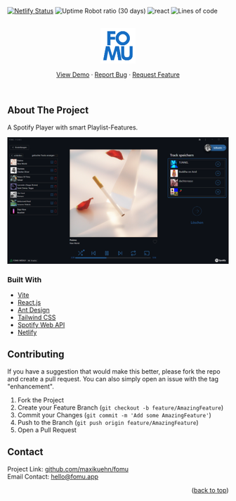 [![Netlify Status](https://api.netlify.com/api/v1/badges/2af211c4-3e94-4376-b8e3-a7b2feee9ae0/deploy-status)](https://app.netlify.com/sites/fomu/deploys)
![Uptime Robot ratio (30 days)](https://img.shields.io/uptimerobot/ratio/m794710117-9e87358e10972fa98b771739?label=uptime%2030%20days)
![react](https://img.shields.io/badge/React.js-18.2-blue)
![Lines of code](https://img.shields.io/tokei/lines/github/maxikuehn/fomu)

<div id="top"></div>

<!-- PROJECT LOGO -->
<br />
<div align="center">
  <a href="https://github.com/maxikuehn/fomu">
    <img src="fomu-icon.png" alt="Logo" width="80" height="80">
  </a>

  <p align="center">
    <a href="https://fomu.app">View Demo</a>
    ·
    <a href="https://github.com/maxikuehn/fomu/issues">Report Bug</a>
    ·
    <a href="https://github.com/maxikuehn/fomu/issues">Request Feature</a>
  </p>
  <br />
</div>

## About The Project

A Spotify Player with smart Playlist-Features.

![](player.png)

### Built With

- [Vite](https://vitejs.dev/)
- [React.js](https://react.dev/)
- [Ant Design](https://ant.design/)
- [Tailwind CSS](https://tailwindcss.com/)
- [Spotify Web API](https://developer.spotify.com/documentation/web-api/)
- [Netlify](https://www.netlify.com/)

## Contributing

If you have a suggestion that would make this better, please fork the repo and create a pull request. You can also simply open an issue with the tag "enhancement".

1. Fork the Project
2. Create your Feature Branch (`git checkout -b feature/AmazingFeature`)
3. Commit your Changes (`git commit -m 'Add some AmazingFeature'`)
4. Push to the Branch (`git push origin feature/AmazingFeature`)
5. Open a Pull Request

## Contact

Project Link: [github.com/maxikuehn/fomu](https://github.com/maxikuehn/fomu)  
Email Contact: [hello@fomu.app](mailto:hello@fomu.app)

<p align="right">(<a href="#top">back to top</a>)</p>
